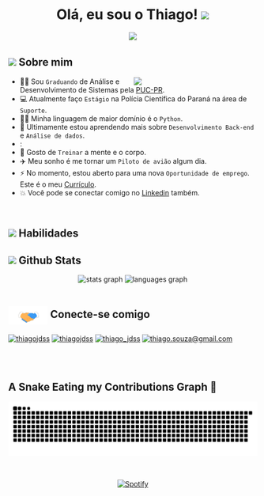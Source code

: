 
<!-- Titulo -->
<h1 align="center">Olá, eu sou o Thiago! <img src="https://media.giphy.com/media/hvRJCLFzcasrR4ia7z/giphy.gif" width="35"></h1>

<p align="center">
  <a href="https://github.com/DenverCoder1/readme-typing-svg"><img src="https://readme-typing-svg.herokuapp.com/?font=Time+New+Roman&color=%23C8BE25&size=25&center=true&vCenter=true&width=600&height=100&lines=Backend+development+student+@thiago_jdss;Computer+Science+Student;Competitive+Programmer;2x+ACPC+Finalist;Expert+on+Codeforces;Division+1+on+Codechef+(5+Stars);4+Kyu+on+Atcoder;Always+learning+new+things"></a>

<!-- Sobre mim -->
## <picture><img src = "https://github.com/7oSkaaa/7oSkaaa/blob/main/Images/about_me.gif?raw=true" width = 50px></picture> Sobre mim 
<picture><img align="right" src="https://github.com/7oSkaaa/7oSkaaa/blob/main/Images/Right_Side.gif?raw=true" width = 250px></picture>

- :man_student: Sou `Graduando` de Análise e Desenvolvimento de Sistemas pela [PUC-PR](https://www.pucpr.br/).
- :computer: Atualmente faço `Estágio` na Polícia Científica do Paraná na área de `Suporte`.
- :man_technologist: Minha linguagem de maior domínio é o `Python`.
- :telescope: Ultimamente estou aprendendo mais sobre `Desenvolvimento Back-end` e `Análise de dados`.
- :
- :muscle: Gosto de `Treinar` a mente e o corpo.
- :airplane: Meu sonho é me tornar um `Piloto de avião` algum dia. 
- :zap: No momento, estou aberto para uma nova `Oportunidade de emprego`. Este é o meu [Currículo](https://drive.google.com/file/d/134BpYSB0BQnvGncPxTQMulNObYRTWu7p/view?usp=sharing).
- :boom: Você pode se conectar comigo no [Linkedin](https://www.linkedin.com/in/thiagojdss/) também.
<br>
<!-- 	I am a competitive programmer at `Codeforces`, `Atcoder`, `Leetcode`, `Codechef`, `Google Contests`. -->
<!-- - :trophy: 2x `ACPC` Finalist. -->

<!-- Linguagens -->
## <img src="https://media2.giphy.com/media/QssGEmpkyEOhBCb7e1/giphy.gif?cid=ecf05e47a0n3gi1bfqntqmob8g9aid1oyj2wr3ds3mg700bl&rid=giphy.gif" width ="25"> <b>Habilidades</b><br>
<p align="center">

<!-- Git Status -->
## <img src="https://media.giphy.com/media/iY8CRBdQXODJSCERIr/giphy.gif" width="35"> <b>Github Stats</b>
	
<div align="center">
  <img src="https://github-readme-stats.vercel.app/api?hide_title=false&hide_rank=false&show_icons=true&include_all_commits=true&count_private=true&disable_animations=false&theme=github_dark&locale=pt-br&hide_border=false&username=thzzao" height="150" alt="stats graph"  />
  <img src="https://github-readme-stats.vercel.app/api/top-langs?locale=pt-br&hide_title=false&layout=compact&card_width=320&langs_count=6&theme=github_dark&hide_border=false&username=thzzao" height="150" alt="languages graph"  />
</div>
<br>

<!-- Redes Sociais -->
## <img align="center" src="https://github.com/0xAbdulKhalid/0xAbdulKhalid/raw/main/assets/mdImages/handshake.gif" width ="80"> <b align="center">Conecte-se comigo</b>

  <a href="https://www.linkedin.com/in/thiagojdss/" target="blank"><img align="center"
      src="https://raw.githubusercontent.com/rahuldkjain/github-profile-readme-generator/master/src/images/icons/Social/linked-in-alt.svg"
      alt="thiagojdss" height="30" width="40" /></a>
  <a href="https://www.facebook.com/thiagojdss" target="blank"><img align="center"
      src="https://raw.githubusercontent.com/rahuldkjain/github-profile-readme-generator/master/src/images/icons/Social/facebook.svg"
      alt="thiagojdss" height="32" width="42" /></a>
  <a href="https://www.instagram.com/thiago_jdss/" target="blank"><img align="center"
      src="https://raw.githubusercontent.com/rahuldkjain/github-profile-readme-generator/master/src/images/icons/Social/instagram.svg"
      alt="thiago_jdss" height="32" width="42" /></a>
  <a href = "mailto: thiago.souza1160gmail.com"><img align="center" 
      src="https://seeklogo.com/images/G/gmail-new-2020-logo-32DBE11BB4-seeklogo.com.png" alt="thiago.souza@gmail.com" height="28" width="38" /></a>
</p>
<br>
<br>

<!-- Cobrinha -->
## A Snake Eating my Contributions Graph 🐍	
<p align = "center">
	<img src = "https://github.com/7oSkaaa/7oSkaaa/blob/output/github-contribution-grid-snake.svg?" alt = "Snake Game"/>
</p>


<!-- Spotify -->
&nbsp;<div align="center">[![Spotify](https://novatorem.vercel.app/api/spotify?background_color=0d1117&border_color=ffffff)](https://open.spotify.com/user/omnitenebris)</div>


<!--
**Thzzao/Thzzao** is a ✨ _special_ ✨ repository because its `README.md` (this file) appears on your GitHub profile.

Here are some ideas to get you started:

- 🔭 I’m currently working on ...
- 🌱 I’m currently learning ...
- 👯 I’m looking to collaborate on ...
- 🤔 I’m looking for help with ...
- 💬 Ask me about ...
- 📫 How to reach me: ...
- 😄 Pronouns: ...
- ⚡ Fun fact: ...
-->
